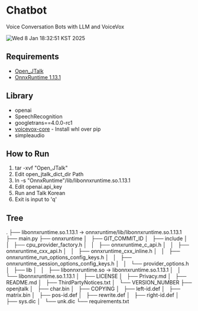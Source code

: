 # Chatbot
Voice Conversation Bots with LLM and VoiceVox

![Wed  8 Jan 18:32:51 KST 2025](https://github.com/user-attachments/assets/099dd60d-b8ed-4413-8af7-d0ad60727e45)


## Requirements
- [Open_JTalk](https://open-jtalk.sourceforge.net/)
- [OnnxRuntime 1.13.1](https://github.com/microsoft/onnxruntime/releases/tag/v1.13.1)

## Library
- openai
- SpeechRecognition
- googletrans==4.0.0-rc1
- [voicevox-core](https://github.com/VOICEVOX/voicevox_core) - Install whl over pip
- simpleaudio

## How to Run
1. tar -xvf "Open_JTalk"
2. Edit open_jtalk_dict_dir Path
3. ln -s "OnnxRuntime"/lib/libonnxruntime.so.1.13.1
4. Edit openai.api_key
5. Run and Talk Korean
6. Exit is input to 'q'

## Tree
.
├── libonnxruntime.so.1.13.1 -> onnxruntime/lib/libonnxruntime.so.1.13.1
├── main.py
├── onnxruntime
│   ├── GIT_COMMIT_ID
│   ├── include
│   │   ├── cpu_provider_factory.h
│   │   ├── onnxruntime_c_api.h
│   │   ├── onnxruntime_cxx_api.h
│   │   ├── onnxruntime_cxx_inline.h
│   │   ├── onnxruntime_run_options_config_keys.h
│   │   ├── onnxruntime_session_options_config_keys.h
│   │   └── provider_options.h
│   ├── lib
│   │   ├── libonnxruntime.so -> libonnxruntime.so.1.13.1
│   │   └── libonnxruntime.so.1.13.1
│   ├── LICENSE
│   ├── Privacy.md
│   ├── README.md
│   ├── ThirdPartyNotices.txt
│   └── VERSION_NUMBER
├── openjtalk
│   ├── char.bin
│   ├── COPYING
│   ├── left-id.def
│   ├── matrix.bin
│   ├── pos-id.def
│   ├── rewrite.def
│   ├── right-id.def
│   ├── sys.dic
│   └── unk.dic
└── requirements.txt
